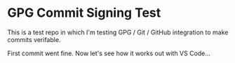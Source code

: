 GPG Commit Signing Test
=======================

This is a test repo in which I'm testing GPG / Git / GitHub integration to make commits verifable.

First commit went fine. Now let's see how it works out with VS Code...

